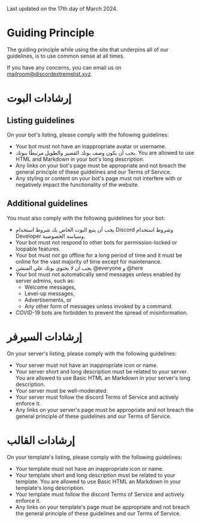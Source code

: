 Last updated on the 17th day of March 2024.

# Guiding Principle

The guiding principle while using the site that underpins all of our guidelines, is to use common sense at all times.

If you have any concerns, you can email us on [mailroom@discordextremelist.xyz](mailto:mailroom@discordextremelist.xyz).

# إرشادات البوت

## Listing guidelines

On your bot's listing, please comply with the following guidelines:

- Your bot must not have an inappropriate avatar or username.
- يجب أن يكون وصف بوتك القصير والطويل مرتبطًا ببوتك. You are allowed to use HTML and Markdown in your bot's long description.
- Any links on your bot's page must be appropriate and not breach the general principle of these guidelines and our Terms of Service.
- Any styling or content on your bot's page must not interfere with or negatively impact the functionality of the website.

## Additional guidelines

You must also comply with the following guidelines for your bot:

- يجب أن يتبع البوت الخاص بك شروط استخدام Discord وشروط استخدام Developer وسياسة الخصوصية.
- Your bot must not respond to other bots for permission-locked or loopable features.
- Your bot must not go offline for a long period of time and it must be online for the vast majority of time except for maintenance.
- يجب ان لا يحتوي بوتك علي المنشن @everyone و @here
- Your bot must not automatically send messages unless enabled by server admins, such as:
  - Welcome messages,
  - Level-up messages,
  - Advertisements, or
  - Any other form of messages unless invoked by a command.
- COVID-19 bots are forbidden to prevent the spread of misinformation.

# إرشادات السيرفر

On your server's listing, please comply with the following guidelines:

- Your server must not have an inappropriate icon or name.
- Your server short and long description must be related to your server. You are allowed to use Basic HTML an Markdown in your server's long description.
- Your server must be well-moderated.
- Your server must follow the discord Terms of Service and actively enforce it.
- Any links on your server's page must be appropriate and not breach the general principle of these guidelines and our Terms of Service.

# إرشادات القالب

On your template's listing, please comply with the following guidelines:

- Your template must not have an inappropriate icon or name.
- Your template short and long description must be related to your template. You are allowed to use Basic HTML an Markdown in your template's long description.
- Your template must follow the discord Terms of Service and actively enforce it.
- Any links on your template's page must be appropriate and not breach the general principle of these guidelines and our Terms of Service.
